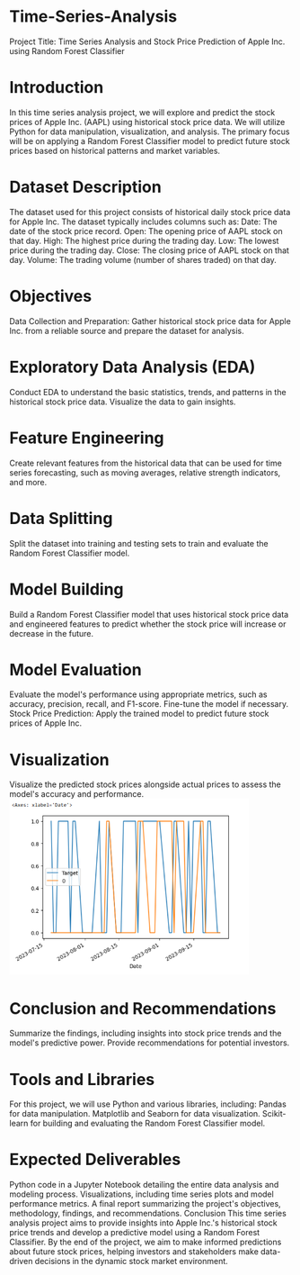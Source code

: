# Time-Series-Analysis
Project Title: Time Series Analysis and Stock Price Prediction of Apple Inc. using Random Forest Classifier
# Introduction
In this time series analysis project, we will explore and predict the stock prices of Apple Inc. (AAPL) using historical stock price data. We will utilize Python for data manipulation, visualization, and analysis. The primary focus will be on applying a Random Forest Classifier model to predict future stock prices based on historical patterns and market variables.

# Dataset Description
The dataset used for this project consists of historical daily stock price data for Apple Inc. The dataset typically includes columns such as:
Date: The date of the stock price record.
Open: The opening price of AAPL stock on that day.
High: The highest price during the trading day.
Low: The lowest price during the trading day.
Close: The closing price of AAPL stock on that day.
Volume: The trading volume (number of shares traded) on that day.
# Objectives
Data Collection and Preparation: Gather historical stock price data for Apple Inc. from a reliable source and prepare the dataset for analysis.
 

# Exploratory Data Analysis (EDA)
Conduct EDA to understand the basic statistics, trends, and patterns in the historical stock price data. Visualize the data to gain insights.
# Feature Engineering 
Create relevant features from the historical data that can be used for time series forecasting, such as moving averages, relative strength indicators, and more.
# Data Splitting
Split the dataset into training and testing sets to train and evaluate the Random Forest Classifier model.
# Model Building
Build a Random Forest Classifier model that uses historical stock price data and engineered features to predict whether the stock price will increase or decrease in the future.
# Model Evaluation
Evaluate the model's performance using appropriate metrics, such as accuracy, precision, recall, and F1-score. Fine-tune the model if necessary.
Stock Price Prediction: Apply the trained model to predict future stock prices of Apple Inc.
# Visualization
Visualize the predicted stock prices alongside actual prices to assess the model's accuracy and performance.
 ![Model Performance](https://github.com/ruggedx220/Time-Series-Analysis/blob/main/Screenshot%202023-09-29%20130717.png)


# Conclusion and Recommendations
Summarize the findings, including insights into stock price trends and the model's predictive power. Provide recommendations for potential investors.

# Tools and Libraries
For this project, we will use Python and various libraries, including:
Pandas for data manipulation.
Matplotlib and Seaborn for data visualization.
Scikit-learn for building and evaluating the Random Forest Classifier model.

# Expected Deliverables
Python code in a Jupyter Notebook detailing the entire data analysis and modeling process.
Visualizations, including time series plots and model performance metrics.
A final report summarizing the project's objectives, methodology, findings, and recommendations.
Conclusion
This time series analysis project aims to provide insights into Apple Inc.'s historical stock price trends and develop a predictive model using a Random Forest Classifier. By the end of the project, we aim to make informed predictions about future stock prices, helping investors and stakeholders make data-driven decisions in the dynamic stock market environment.
